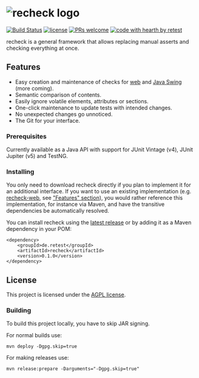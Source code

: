 # ![recheck logo](https://user-images.githubusercontent.com/1871610/41766965-b69d46a2-7608-11e8-97b4-c6b0f047d455.png)

[![Build Status](https://travis-ci.com/retest/recheck.svg?branch=master)](https://travis-ci.com/retest/recheck)
[![license](https://img.shields.io/badge/license-AGPL-brightgreen.svg)](https://github.com/retest/recheck/blob/master/LICENSE)
[![PRs welcome](https://img.shields.io/badge/PRs-welcome-ff69b4.svg)](https://github.com/retest/recheck/issues?q=is%3Aissue+is%3Aopen+label%3A%22help+wanted%22)
[![code with hearth by retest](https://img.shields.io/badge/%3C%2F%3E%20with%20%E2%99%A5%20by-retest-C1D82F.svg)](https://retest.de/en/)

recheck is a general framework that allows replacing manual asserts and checking everything at once.


## Features

* Easy creation and maintenance of checks for [web](https://github.com/retest/recheck-web/) and [Java Swing](http://retest.org/) (more coming).
* Semantic comparison of contents.
* Easily ignore volatile elements, attributes or sections.
* One-click maintenance to update tests with intended changes.
* No unexpected changes go unnoticed.
* The Git for your interface.


### Prerequisites

Currently available as a Java API with support for JUnit Vintage (v4), JUnit Jupiter (v5) and TestNG.


### Installing

You only need to download recheck directly if you plan to implement it for an additional interface. If you want to use an existing implementation (e.g. [recheck-web](https://github.com/retest/recheck-web/), see ["Features" section](#features)), you would rather reference this implementation, for instance via Maven, and have the transitive dependencies be automatically resolved.

You can install recheck using the [latest release](https://github.com/retest/recheck/releases/) or by adding it as a Maven dependency in your POM:

```
<dependency>
	<groupId>de.retest</groupId>
	<artifactId>recheck</artifactId>
	<version>0.1.0</version>
</dependency>
```


## License

This project is licensed under the [AGPL license](LICENSE).


### Building

To build this project locally, you have to skip JAR signing.

For normal builds use:

```
mvn deploy -Dgpg.skip=true
```

For making releases use:

```
mvn release:prepare -Darguments="-Dgpg.skip=true"
```

